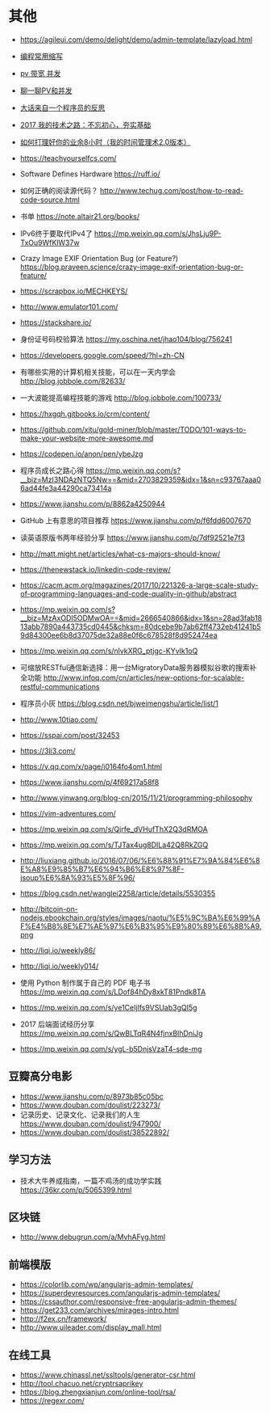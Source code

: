 # 其他


- https://agileui.com/demo/delight/demo/admin-template/lazyload.html

- [编程常用缩写](https://blog.csdn.net/elegant__/article/details/9748835)


- [pv 带宽 并发](http://liuhonghe.me/pv-bandwidth-concurrency.html)
- [聊一聊PV和并发](http://www.cnblogs.com/zhangweizhong/p/5772330.html)


- [大话来自一个程序员的反思](https://blog.thankbabe.com/2018/02/22/dh-cxy/)
- [2017 我的技术之路：不忘初心，夯实基础](https://zhuanlan.zhihu.com/p/32411036)

- [如何打理好你的业余8小时（我的时间管理术2.0版本）](https://www.douban.com/note/521177603/)

- https://teachyourselfcs.com/

- Software Defines Hardware https://ruff.io/
- 如何正确的阅读源代码？ http://www.techug.com/post/how-to-read-code-source.html

- 书单 https://note.altair21.org/books/

- IPv6终于要取代IPv4了 https://mp.weixin.qq.com/s/JhsLju9P-TxOu9WfKlW37w

- Crazy Image EXIF Orientation Bug (or Feature?) https://blog.praveen.science/crazy-image-exif-orientation-bug-or-feature/

- https://scrapbox.io/MECHKEYS/

- http://www.emulator101.com/

- https://stackshare.io/

- 身份证号码校验算法 https://my.oschina.net/jhao104/blog/756241

- https://developers.google.com/speed/?hl=zh-CN

- 有哪些实用的计算机相关技能，可以在一天内学会 http://blog.jobbole.com/82633/

- 一大波能提高编程技能的游戏 http://blog.jobbole.com/100733/

- https://hxgqh.gitbooks.io/crm/content/

- https://github.com/xitu/gold-miner/blob/master/TODO/101-ways-to-make-your-website-more-awesome.md

- https://codepen.io/anon/pen/ybeJzg
- 程序员成长之路心得 https://mp.weixin.qq.com/s?__biz=MzI3NDAzNTQ5Nw==&mid=2703829359&idx=1&sn=c93767aaa06ad44fe3a44290ca73414a

- https://www.jianshu.com/p/8862a4250944

- GitHub 上有意思的项目推荐 https://www.jianshu.com/p/f6fdd6007670
- 读英语原版书两年经验分享 https://www.jianshu.com/p/7df92521e7f3
- http://matt.might.net/articles/what-cs-majors-should-know/
- https://thenewstack.io/linkedin-code-review/
- https://cacm.acm.org/magazines/2017/10/221326-a-large-scale-study-of-programming-languages-and-code-quality-in-github/abstract
- https://mp.weixin.qq.com/s?__biz=MzAxODI5ODMwOA==&mid=2666540866&idx=1&sn=28ad3fab1813abb7890a443735cd0445&chksm=80dcebe9b7ab62ff4732eb41241b59d84300ee6b8d37075de32a88e0f6c678528f8d952474ea
- https://mp.weixin.qq.com/s/nlvkXRG_ptjgc-KYvIk1oQ

- 可缩放RESTful通信新选择：用一台MigratoryData服务器模拟谷歌的搜索补全功能 http://www.infoq.com/cn/articles/new-options-for-scalable-restful-communications
- 程序员小灰 https://blog.csdn.net/bjweimengshu/article/list/1
- http://www.10tiao.com/

- https://sspai.com/post/32453
- https://3li3.com/

- https://v.qq.com/x/page/i0164fo4om1.html
- https://www.jianshu.com/p/4f69217a58f8

- http://www.yinwang.org/blog-cn/2015/11/21/programming-philosophy
- https://vim-adventures.com/
- https://mp.weixin.qq.com/s/Qjrfe_dVHufThX2Q3dRMOA
- https://mp.weixin.qq.com/s/TJTax4ug8DILa42Q8RkZGQ
- http://liuxiang.github.io/2016/07/06/%E6%88%91%E7%9A%84%E6%8E%A8%E9%85%B7%E6%94%B6%E8%97%8F-jsoup%E6%8A%93%E5%8F%96/
- https://blog.csdn.net/wanglei2258/article/details/5530355
- http://bitcoin-on-nodejs.ebookchain.org/styles/images/naotu/%E5%9C%BA%E6%99%AF%E4%B8%8E%E7%AE%97%E6%B3%95%E9%80%89%E6%8B%A9.png
- http://liqi.io/weekly86/
- http://liqi.io/weekly014/
- 使用 Python 制作属于自己的 PDF 电子书 https://mp.weixin.qq.com/s/LDof84hDy8xkT81Pndk8TA
- https://mp.weixin.qq.com/s/ye1CeIjlfs9VSUab3gQI5g
- 2017 后端面试经历分享 https://mp.weixin.qq.com/s/QwBLTqR4N4fjnxBIhDniJg
- https://mp.weixin.qq.com/s/ygL-b5DnjsVzaT4-sde-mg

## 豆瓣高分电影

- https://www.jianshu.com/p/8973b85c05bc
- https://www.douban.com/doulist/223273/
- 记录历史、记录文化、记录我们的人生 https://www.douban.com/doulist/947900/
- https://www.douban.com/doulist/38522892/

## 学习方法

- 技术大牛养成指南，一篇不鸡汤的成功学实践
 https://36kr.com/p/5065399.html

## 区块链

- http://www.debugrun.com/a/MvhAFyg.html


## 前端模版

- https://colorlib.com/wp/angularjs-admin-templates/
- https://superdevresources.com/angularjs-admin-templates/
- https://cssauthor.com/responsive-free-angularjs-admin-themes/
- https://get233.com/archives/mirages-intro.html
- http://f2ex.cn/framework/
- http://www.uileader.com/display_mall.html

## 在线工具
- https://www.chinassl.net/ssltools/generator-csr.html
- http://tool.chacuo.net/cryptrsaprikey
- https://blog.zhengxianjun.com/online-tool/rsa/
- https://regexr.com/
